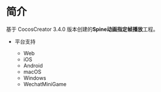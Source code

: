 # 简介
基于 CocosCreator 3.4.0 版本创建的**Spine动画指定帧播放**工程。

* 平台支持

    - Web
    - iOS
    - Android
    - macOS
    - Windows
    - WechatMiniGame